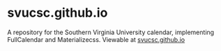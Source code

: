 # svucsc.github.io
A repository for the Southern Virginia University calendar, implementing FullCalendar and Materializecss. Viewable at [svucsc.github.io](http://svucsc.github.io)

